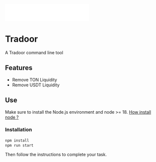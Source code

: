 [![Tradoor logo](logo.svg)](https://tradoor.io)

# Tradoor
A Tradoor command line tool


## Features
- Remove TON Liquidity
- Remove USDT Liquidity

## Use
Make sure to install the Node.js environment and node >= 18. 
[How install node ?](https://nodejs.org/)

### Installation
    npm install
    npm run start
Then follow the instructions to complete your task.
